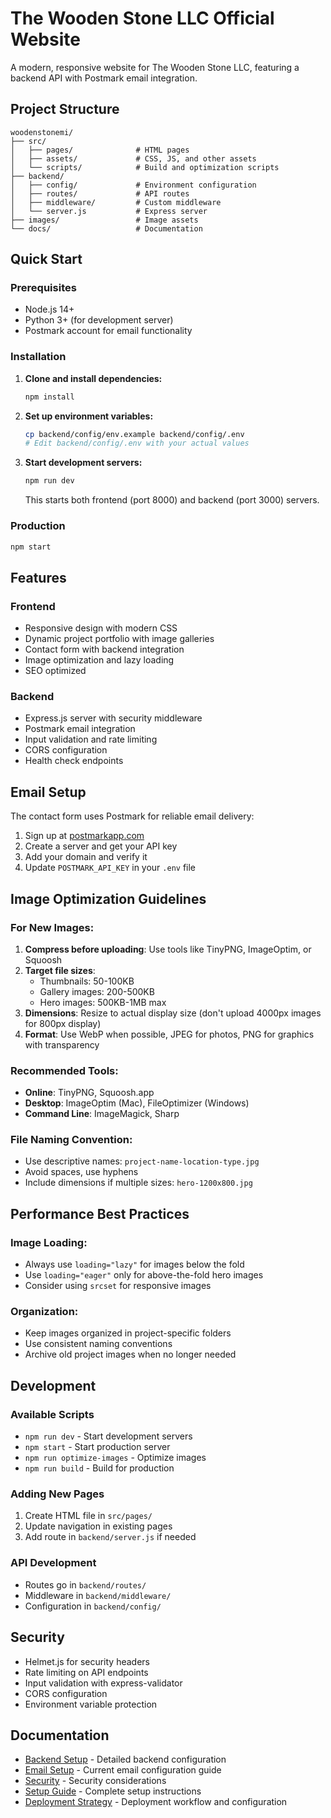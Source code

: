 # The Wooden Stone LLC Official Website

A modern, responsive website for The Wooden Stone LLC, featuring a backend API with Postmark email integration.

## Project Structure

```
woodenstonemi/
├── src/
│   ├── pages/              # HTML pages
│   ├── assets/             # CSS, JS, and other assets
│   └── scripts/            # Build and optimization scripts
├── backend/
│   ├── config/             # Environment configuration
│   ├── routes/             # API routes
│   ├── middleware/         # Custom middleware
│   └── server.js           # Express server
├── images/                 # Image assets
└── docs/                   # Documentation
```

## Quick Start

### Prerequisites
- Node.js 14+ 
- Python 3+ (for development server)
- Postmark account for email functionality

### Installation

1. **Clone and install dependencies:**
   ```bash
   npm install
   ```

2. **Set up environment variables:**
   ```bash
   cp backend/config/env.example backend/config/.env
   # Edit backend/config/.env with your actual values
   ```

3. **Start development servers:**
   ```bash
   npm run dev
   ```
   This starts both frontend (port 8000) and backend (port 3000) servers.

### Production

```bash
npm start
```

## Features

### Frontend
- Responsive design with modern CSS
- Dynamic project portfolio with image galleries
- Contact form with backend integration
- Image optimization and lazy loading
- SEO optimized

### Backend
- Express.js server with security middleware
- Postmark email integration
- Input validation and rate limiting
- CORS configuration
- Health check endpoints

## Email Setup

The contact form uses Postmark for reliable email delivery:

1. Sign up at [postmarkapp.com](https://postmarkapp.com)
2. Create a server and get your API key
3. Add your domain and verify it
4. Update `POSTMARK_API_KEY` in your `.env` file

## Image Optimization Guidelines

### For New Images:
1. **Compress before uploading**: Use tools like TinyPNG, ImageOptim, or Squoosh
2. **Target file sizes**: 
   - Thumbnails: 50-100KB
   - Gallery images: 200-500KB
   - Hero images: 500KB-1MB max
3. **Dimensions**: Resize to actual display size (don't upload 4000px images for 800px display)
4. **Format**: Use WebP when possible, JPEG for photos, PNG for graphics with transparency

### Recommended Tools:
- **Online**: TinyPNG, Squoosh.app
- **Desktop**: ImageOptim (Mac), FileOptimizer (Windows)
- **Command Line**: ImageMagick, Sharp

### File Naming Convention:
- Use descriptive names: `project-name-location-type.jpg`
- Avoid spaces, use hyphens
- Include dimensions if multiple sizes: `hero-1200x800.jpg`

## Performance Best Practices

### Image Loading:
- Always use `loading="lazy"` for images below the fold
- Use `loading="eager"` only for above-the-fold hero images
- Consider using `srcset` for responsive images

### Organization:
- Keep images organized in project-specific folders
- Use consistent naming conventions
- Archive old project images when no longer needed

## Development

### Available Scripts
- `npm run dev` - Start development servers
- `npm start` - Start production server
- `npm run optimize-images` - Optimize images
- `npm run build` - Build for production

### Adding New Pages
1. Create HTML file in `src/pages/`
2. Update navigation in existing pages
3. Add route in `backend/server.js` if needed

### API Development
- Routes go in `backend/routes/`
- Middleware in `backend/middleware/`
- Configuration in `backend/config/`

## Security

- Helmet.js for security headers
- Rate limiting on API endpoints
- Input validation with express-validator
- CORS configuration
- Environment variable protection

## Documentation

- [Backend Setup](./backend/README.md) - Detailed backend configuration
- [Email Setup](./POSTMARK_SETUP_GUIDE.md) - Current email configuration guide
- [Security](./SECURITY.md) - Security considerations
- [Setup Guide](./SETUP.md) - Complete setup instructions
- [Deployment Strategy](./DEPLOYMENT_STRATEGY.md) - Deployment workflow and configuration
